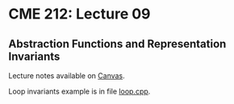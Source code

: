 # CME 212: Lecture 09

## Abstraction Functions and Representation Invariants

Lecture notes available on [Canvas](https://canvas.stanford.edu/courses/74508/files/folder/Notes?preview=2583288).

Loop invariants example is in file [loop.cpp](src/loop.cpp).



